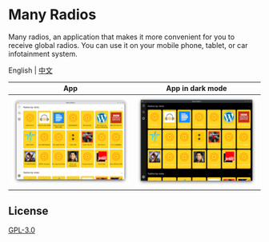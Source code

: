 # Many Radios

Many radios, an application that makes it more convenient for you to receive global radios. You can use it on your mobile phone, tablet, or car infotainment system.

English | [中文](./README_ZH.md)

|      App       |  App in dark mode   |
| :------------: | :-----------------: |
| ![](./app.png) | ![](./app-dark.png) |

## License

[GPL-3.0](LICENSE)
